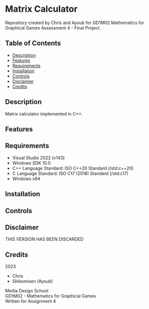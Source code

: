 # Matrix Calculator  
  
Repository created by Chris and Ayoub for GD1M02 Mathematics for Graphical Games Assessment 4 - Final Project.  
  
  
## Table of Contents  
  
- [Description](#Description)  
- [Features](#Features)  
- [Requirements](#Requirements)  
- [Installation](#Installation)  
- [Controls](#Controls)  
- [Disclaimer](#Disclaimer)  
- [Credits](#Credits)  
  
  
## Description  
  
Matrix calculator implemented in C++.  
  
  
## Features  
  
  
  
  
## Requirements  
  
- Visual Studio 2022 (v143)  
- Windows SDK 10.0  
- C++ Language Standard: ISO C++20 Standard (/std:c++20)  
- C Language Standard: ISO C17 (2018) Standard (/std:c17)  
- Windows x64  
  
  
## Installation  
  
  
  
  
## Controls  
  
  
  
  
## Disclaimer  
  
THIS VERSION HAS BEEN DISCARDED  
  
  
## Credits  

2023  
- Chris  
- Shikomisen (Ayoub)  
  

Media Design School  
GD1M02 - Mathematics for Graphical Games  
Written for Assignment 4  

